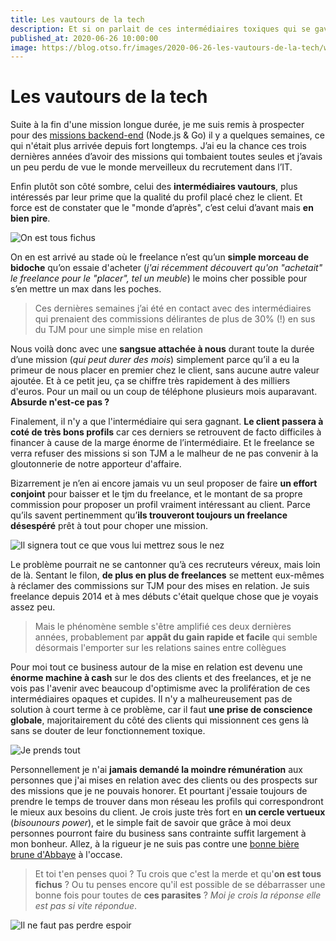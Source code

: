 ```yaml
---
title: Les vautours de la tech
description: Et si on parlait de ces intermédiaires toxiques qui se gavent sur le dos des clients et des freelances ?
published_at: 2020-06-26 10:00:00
image: https://blog.otso.fr/images/2020-06-26-les-vautours-de-la-tech/we-are-doomed.gif
---
```


# Les vautours de la tech

Suite à la fin d'une mission longue durée, je me suis remis à prospecter pour des [missions backend-end](https://otso.fr) (Node.js & Go) il y a quelques semaines, ce qui n'était plus arrivée depuis fort longtemps. J’ai eu la chance ces trois dernières années d’avoir des missions qui tombaient toutes seules et j’avais un peu perdu de vue le monde merveilleux du recrutement dans l’IT.

Enfin plutôt son côté sombre, celui des **intermédiaires vautours**, plus intéressés par leur prime que la qualité du profil placé chez le client. Et force est de constater que le "monde d’après", c’est celui d’avant mais **en bien pire**.

![On est tous fichus](/images/2020-06-26-les-vautours-de-la-tech/we-are-doomed.gif)

On en est arrivé au stade où le freelance n’est qu’un **simple morceau de bidoche** qu’on essaie d'acheter (_j'ai récemment découvert qu'on "achetait" le freelance pour le "placer", tel un meuble_) le moins cher possible pour s’en mettre un max dans les poches.

> Ces dernières semaines j’ai été en contact avec des intermédiaires qui prenaient des commissions délirantes de plus de 30% (!) en sus du TJM pour une simple mise en relation

Nous voilà donc avec une **sangsue attachée à nous** durant toute la durée d’une mission (_qui peut durer des mois_) simplement parce qu’il a eu la primeur de nous placer en premier chez le client, sans aucune autre valeur ajoutée. Et à ce petit jeu, ça se chiffre très rapidement à des milliers d'euros. Pour un mail ou un coup de téléphone plusieurs mois auparavant. **Absurde n'est-ce pas ?**

Finalement, il n'y a que l'intermédiaire qui sera gagnant. **Le client passera à coté de très bons profils** car ces derniers se retrouvent de facto difficiles à financer à cause de la marge énorme de l’intermédiaire. Et le freelance se verra refuser des missions si son TJM a le malheur de ne pas convenir à la gloutonnerie de notre apporteur d'affaire.

Bizarrement je n’en ai encore jamais vu un seul proposer de faire **un effort conjoint** pour baisser et le tjm du freelance, et le montant de sa propre commission pour proposer un profil vraiment intéressant au client. Parce qu’ils savent pertinemment qu’**ils trouveront toujours un freelance désespéré** prêt à tout pour choper une mission.

![Il signera tout ce que vous lui mettrez sous le nez](/images/2020-06-26-les-vautours-de-la-tech/sign-anything.gif)

Le problème pourrait ne se cantonner qu’à ces recruteurs véreux, mais loin de là. Sentant le filon, **de plus en plus de freelances** se mettent eux-mêmes à réclamer des commissions sur TJM pour des mises en relation. Je suis freelance depuis 2014 et à mes débuts c'était quelque chose que je voyais assez peu.

> Mais le phénomène semble s'être amplifié ces deux dernières années, probablement par **appât du gain rapide et facile** qui semble désormais l'emporter sur les relations saines entre collègues

Pour moi tout ce business autour de la mise en relation est devenu une **énorme machine à cash** sur le dos des clients et des freelances, et je ne vois pas l'avenir avec beaucoup d'optimisme avec la prolifération de ces intermédiaires opaques et cupides. Il n'y a malheureusement pas de solution à court terme à ce problème, car il faut **une prise de conscience globale**, majoritairement du côté des clients qui missionnent ces gens là sans se douter de leur fonctionnement toxique.

![Je prends tout](/images/2020-06-26-les-vautours-de-la-tech/takes-the-wallet.gif)

Personnellement je n'ai **jamais demandé la moindre rémunération** aux personnes que j'ai mises en relation avec des clients ou des prospects sur des missions que je ne pouvais honorer. Et pourtant j'essaie toujours de prendre le temps de trouver dans mon réseau les profils qui correspondront le mieux aux besoins du client. Je crois juste très fort en **un cercle vertueux** (_bisounours power_), et le simple fait de savoir que grâce à moi deux personnes pourront faire du business sans contrainte suffit largement à mon bonheur. Allez, à la rigueur je ne suis pas contre une [bonne bière brune d'Abbaye](https://www.sintbernardus.be/fr/brasserie-fr/notre-bieres/stbernardus-abt-12-fr) à l'occase.

> Et toi t'en penses quoi ? Tu crois que c'est la merde et qu'**on est tous fichus** ? Ou tu penses encore qu'il est possible de se débarrasser une bonne fois pour toutes de **ces parasites** ? _Moi je crois la réponse elle est pas si vite répondue_.

![Il ne faut pas perdre espoir](/images/2020-06-26-les-vautours-de-la-tech/hope-is-necessary.gif)
